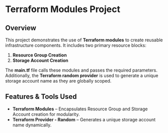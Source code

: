 # **Terraform Modules Project**

## **Overview**
This project demonstrates the use of **Terraform modules** to create reusable infrastructure components. It includes two primary resource blocks:  
1. **Resource Group Creation**  
2. **Storage Account Creation**  

The **main.tf** file calls these modules and passes the required parameters. Additionally, the **Terraform random provider** is used to generate a unique storage account name as they are globally scoped.

## **Features & Tools Used**
- **Terraform Modules** – Encapsulates Resource Group and Storage Account creation for modularity.  
- **Terraform Provider - Random** – Generates a unique storage account name dynamically.  



